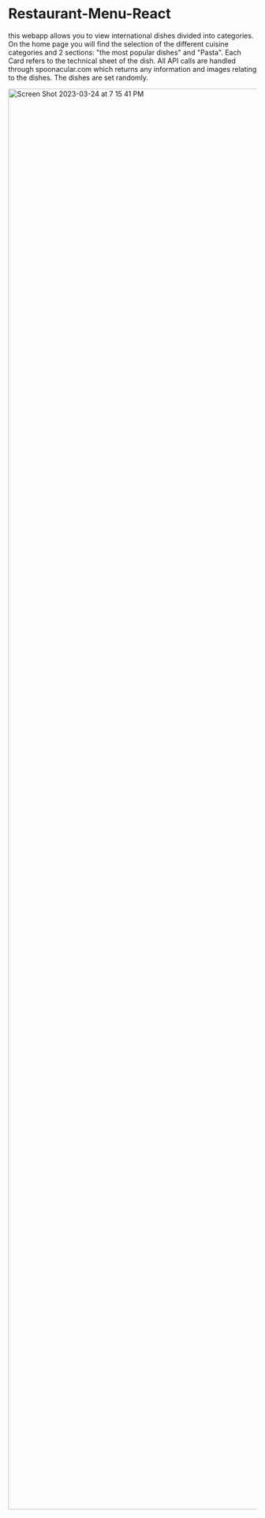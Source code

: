 # Restaurant-Menu-React
this webapp allows you to view international dishes divided into categories. On the home page you will find the selection of the different cuisine categories and 2 sections: "the most popular dishes" and "Pasta". Each Card refers to the technical sheet of the dish. All API calls are handled through spoonacular.com which returns any information and images relating to the dishes. The dishes are set randomly.

<img width="2880" alt="Screen Shot 2023-03-24 at 7 15 41 PM" src="https://user-images.githubusercontent.com/61160587/227607948-ce2b404b-604d-4327-a061-93712364aa31.png">

